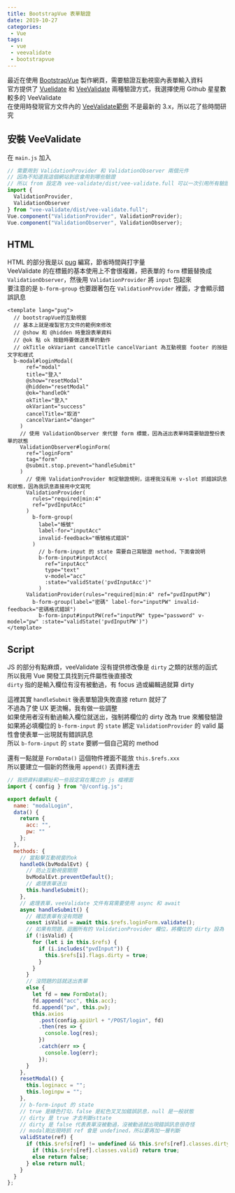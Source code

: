 ```yaml
--- 
title: BootstrapVue 表單驗證
date: 2019-10-27
categories: 
 - Vue
tags: 
 - vue
 - veevalidate
 - bootstrapvue
---
```


最近在使用 [BootstrapVue](https://bootstrap-vue.js.org/) 製作網頁，需要驗證互動視窗內表單輸入資料  
官方提供了 [Vuelidate](https://vuelidate.netlify.com/) 和 [VeeValidate](https://logaretm.github.io/vee-validate/) 兩種驗證方式，我選擇使用 Github 星星數較多的 VeeValidate   
在使用時發現官方文件內的 [VeeValidate範例](https://bootstrap-vue.js.org/docs/reference/validation/#veevalidate) 不是最新的 3.x，所以花了些時間研究 

<!-- more -->

## 安裝 VeeValidate

在 `main.js` 加入
```js
// 需要用到 ValidationProvider 和 ValidationObserver 兩個元件
// 因為不知道我這個網站到底會用到哪些驗證
// 所以 from 設定為 vee-validate/dist/vee-validate.full 可以一次引用所有驗證規則
import {
  ValidationProvider,
  ValidationObserver
} from "vee-validate/dist/vee-validate.full";
Vue.component("ValidationProvider", ValidationProvider);
Vue.component("ValidationObserver", ValidationObserver);
```
## HTML
HTML 的部分我是以 [pug](https://pugjs.org/) 編寫，節省時間與打字量  
VeeValidate 的在標籤的基本使用上不會很複雜，把表單的 `form` 標籤替換成 `ValidationObserver`，然後用 `ValidationProvider` 將 `input` 包起來  
要注意的是 `b-form-group` 也要跟著包在 `ValidationProvider` 裡面，才會顯示錯誤訊息  

```pug
<template lang="pug">
  // bootstrapVue的互動視窗
  // 基本上就是複製官方文件的範例來修改
  // @show 和 @hidden 時重設表單資料
  // @ok 點 ok 按鈕時要做送表單的動作
  // okTitle okVariant cancelTitle cancelVariant 為互動視窗 footer 的按鈕文字和樣式
  b-modal#loginModal(
      ref="modal" 
      title="登入" 
      @show="resetModal" 
      @hidden="resetModal" 
      @ok="handleOk" 
      okTitle="登入" 
      okVariant="success" 
      cancelTitle="取消" 
      cancelVariant="danger"
    )
    // 使用 ValidationObserver 來代替 form 標籤，因為送出表單時需要驗證整份表單的狀態
    ValidationObserver#loginForm(
      ref="loginForm" 
      tag="form" 
      @submit.stop.prevent="handleSubmit"
    )
      // 使用 ValidationProvider 制定驗證規則，這裡我沒有用 v-slot 抓錯誤訊息和狀態，因為我訊息直接用中文寫死
      ValidationProvider(
        rules="required|min:4" 
        ref="pvdInputAcc"
      )
        b-form-group(
          label="帳號" 
          label-for="inputAcc" 
          invalid-feedback="帳號格式錯誤"
        )
          // b-form-input 的 state 需要自己寫驗證 method，下面會說明
          b-form-input#inputAcc(
            ref="inputAcc" 
            type="text" 
            v-model="acc" 
            :state="validState('pvdInputAcc')"
          )
      ValidationProvider(rules="required|min:4" ref="pvdInputPW")
        b-form-group(label="密碼" label-for="inputPW" invalid-feedback="密碼格式錯誤")
          b-form-input#inputPW(ref="inputPW" type="password" v-model="pw" :state="validState('pvdInputPW')")
</template>
```

## Script
JS 的部分有點麻煩，veeValidate 沒有提供修改像是 `dirty` 之類的狀態的函式  
所以我用 Vue 開發工具找到元件屬性後直接改  
`dirty` 指的是輸入欄位有沒有被動過，有 focus 過或編輯過就算 dirty  
  
這裡其實 `handleSubmit` 後表單驗證失敗直接 return 就好了  
不過為了使 UX 更流暢，我有做一些調整  
如果使用者沒有動過輸入欄位就送出，強制將欄位的 dirty 改為 true 來觸發驗證  
如果將必填欄位的 `b-form-input` 的 `state` 綁定 `ValidationProvider` 的 valid 屬性會使表單一出現就有錯誤訊息  
所以 `b-form-input` 的 `state` 要綁一個自己寫的 method  

還有一點就是 `FormData()` 這個物件裡面不能放 `this.$refs.xxx`   
所以要建立一個新的然後用 `append()` 丟資料進去  
   
```js
// 我把資料庫網址和一些設定寫在獨立的 js 檔裡面
import { config } from "@/config.js";

export default {
  name: "modalLogin",
  data() {
    return {
      acc: "",
      pw: ""
    };
  },
  methods: {
    // 當點擊互動視窗的ok
    handleOk(bvModalEvt) {
      // 防止互動視窗關閉
      bvModalEvt.preventDefault();
      // 處理表單送出
      this.handleSubmit();
    },
    // 處理表單，veeValidate 文件有寫需要使用 async 和 await
    async handleSubmit() {
      // 確認表單有沒有問題
      const isValid = await this.$refs.loginForm.validate();
      // 如果有問題，迴圈所有的 ValidationProvider 欄位，將欄位的 dirty 設為 true
      if (!isValid) {
        for (let i in this.$refs) {
          if (i.includes("pvdInput")) {
            this.$refs[i].flags.dirty = true;
          }
        }
      } 
      // 沒問題的話就送出表單
      else {
        let fd = new FormData();
        fd.append("acc", this.acc);
        fd.append("pw", this.pw);
        this.axios
          .post(config.apiUrl + "/POST/login", fd)
          .then(res => {
            console.log(res);
          })
          .catch(err => {
            console.log(err);
          });
      }
    },
    resetModal() {
      this.loginacc = "";
      this.loginpw = "";
    },
    // b-form-input 的 state
    // true 是綠色打勾，false 是紅色叉叉加錯誤訊息，null 是一般狀態
    // dirty 是 true 才去判斷sttate
    // dirty 是 false 代表表單沒被動過，沒被動過就出現錯誤訊息很奇怪
    // modal剛出現時抓 ref 會是 undefined，所以要再加一層判斷
    validState(ref) {
      if (this.$refs[ref] != undefined && this.$refs[ref].classes.dirty) {
        if (this.$refs[ref].classes.valid) return true;
        else return false;
      } else return null;
    }
  }
};
```
